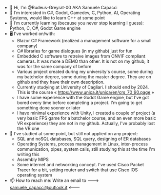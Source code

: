 - 👋 Hi, I’m @Rudeus-Greyrat-00 AKA Samuele Capacci
- 👀 I’m interested in C#, Godot, Gamedev, C, Python, AI, Operating Systems, would like to learn C++ at some point
- 🌱 I’m currently learning (because you never stop learning I guess): Python, C, C#, Godot Game engine
- 🖥️ I've worked on/with:
  -  Blazor C# Framework (realized a management software for a small company)
  -  C# libraries for game dialogues (in my github) just for fun
  -  Embedded C software to retreive images from ONVIF compliant cameras. It was more a DEMO than other. It is not on my github, it was for the same company of before
  -  Various project created during my university's course, some during my batchelor degree, some during the master degree. They are on github and they have their own description.
  -  Currently studying at University of Cagliari. I should end by 2024. This is the course « https://www.unica.it/unica/en/crs_70_90.page »
  -  I have some experience with the Godot Game engine, but I've got bored every time before completing a project. I'm going to get something done sooner or later
  -  I have minimal experience with Unity, I created a couple of project (a very basic FPS game for a batchelor course, and an even more basic VR experience) they are not in my github. Actually, I've probably lost the VR one
- 📙 I've studied at some point, but still not applied on any project:
  - SQL and noSQL databases, SQL query, designing of ER databases
  - Operating Systems, process management in Linux, inter-process communication, pipes, system calls, still studying this at the time I'm writing this
  - Assembly MIPS
  - Some internet and networking concept. I've used Cisco Packet Tracer for a bit, setting router and switch that use Cisco IOS operating system
- 📫 How to reach me:
      Write an email to ---> samuele_capacci@outlook.it <---

<!---
this is a ✨ special ✨ repository because its `README.md` (this file) appears on your GitHub profile.
You can click the Preview link to take a look at your changes.
--->
